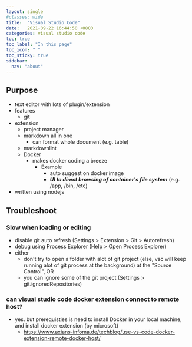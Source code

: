 ```yaml
---
layout: single
#classes: wide
title:  "Visual Studio Code"
date:   2021-09-22 16:44:50 +0800
categories: visual studio code
toc: true
toc_label: "In this page"
toc_icon: " "
toc_sticky: true
sidebar:
  nav: "about"
---
```


## Purpose

* text editor with lots of plugin/extension
* features
  * git
* extension
  * project manager
  * markdown all in one
    * can format whole document (e.g. table)
  * markdownlint
  * Docker
    * makes docker coding a breeze
      * Example
        * auto suggest on docker image
        * ***UI to direct browsing of container's file system*** (e.g. /app, /bin, /etc)
* written using nodejs

## Troubleshoot

### Slow when loading or editing

* disable git auto refresh (Settings > Extension > Git > Autorefresh)
* debug using Process Explorer (Help > Open Process Explorer)
* either
  * don't try to open a folder with alot of git project (else, vsc will keep running alot of git process at the background) at the "Source Control", OR
  * you can ignore some of the git project (Settings > git.ignoredRepositories)

### can visual studio code docker extension connect to remote host?

* yes. but prerequisties is need to install Docker in your local machine, and install docker extension (by microsoft)
  * <https://www.axians-infoma.de/techblog/use-vs-code-docker-extension-remote-docker-host/>